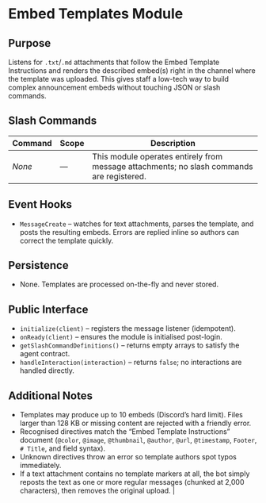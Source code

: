 # Embed Templates Module

## Purpose
Listens for `.txt`/`.md` attachments that follow the Embed Template Instructions and renders the described embed(s) right in the channel where the template was uploaded. This gives staff a low-tech way to build complex announcement embeds without touching JSON or slash commands.

## Slash Commands
| Command | Scope | Description |
|---------|-------|-------------|
| _None_ | — | This module operates entirely from message attachments; no slash commands are registered. |

## Event Hooks
- `MessageCreate` – watches for text attachments, parses the template, and posts the resulting embeds. Errors are replied inline so authors can correct the template quickly.

## Persistence
- None. Templates are processed on-the-fly and never stored.

## Public Interface
- `initialize(client)` – registers the message listener (idempotent).
- `onReady(client)` – ensures the module is initialised post-login.
- `getSlashCommandDefinitions()` – returns empty arrays to satisfy the agent contract.
- `handleInteraction(interaction)` – returns `false`; no interactions are handled directly.

## Additional Notes
- Templates may produce up to 10 embeds (Discord’s hard limit). Files larger than 128 KB or missing content are rejected with a friendly error.
- Recognised directives match the “Embed Template Instructions” document (`@color`, `@image`, `@thumbnail`, `@author`, `@url`, `@timestamp`, `Footer`, `# Title`, and field syntax).
- Unknown directives throw an error so template authors spot typos immediately.
- If a text attachment contains no template markers at all, the bot simply reposts the text as one or more regular messages (chunked at 2,000 characters), then removes the original upload. |
